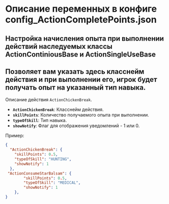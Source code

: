 # Описание переменных в конфиге config_ActionCompletePoints.json
## Настройка начисления опыта при выполнении действий наследуемых классы ActionContiniousBase и ActionSingleUseBase
## Позволяет вам указать здесь класснейм действия и при выполнении его, игрок будет получать опыт на указанный тип навыка.
Описание действия `ActionChickenBreak`.



- **`ActionChickenBreak`**: Класснейм действия.
- **`skillPoints`**: Количество получаемого опыта при выполнении.
- **`typeOfSkill`**: Тип навыка.
- **`showNotify`**: Флаг для отображения уведомлений - 1 или 0.

Пример:

```json
{
  "ActionChickenBreak": {
    "skillPoints": 0.5,
    "typeOfSkill": "HUNTING",
    "showNotify": 1
  },
 "ActionConsumeStarBalsam": {
        "skillPoints": 0.5,
        "typeOfSkill": "MEDICAL",
        "showNotify": 1
    },
}
